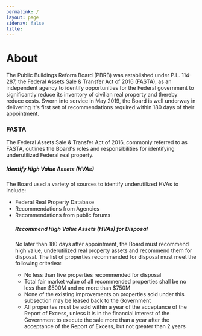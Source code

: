 ```yaml
---
permalink: /
layout: page
sidenav: false
title:
---
```


# About

The Public Buildings Reform Board (PBRB) was established under P.L. 114-287, the Federal Assets Sale & Transfer Act of 2016 (FASTA), as an independent agency to identify opportunities for the Federal government to significantly reduce its inventory of civilian real property and thereby reduce costs. Sworn into service in May 2019, the Board is well underway in delivering it's first set of recommendations required within 180 days of their appointment. 


### FASTA

The Federal Assets Sale & Transfer Act of 2016, commonly referred to as FASTA, outlines the Board's roles and responsibilities for  identifying underutilized Federal real property. 

##### Identify High Value Assets (HVAs)
The Board used a variety of sources to identify underutilized HVAs to include:
<UL>
<LI>Federal Real Property Database
<LI>Recommendations from Agencies
<LI>Recommendations from public forums
     
##### Recommend High Value Assets (HVAs) for Disposal 
No later than 180 days after appointment, the Board must recommend high value, underutilized real property assets and recommend them for  disposal. The list of properties recommended for disposal must meet the following criteriea:
<UL>
<LI>No less than five properties recommended for disposal 
<LI>Total fair market value of all recommended properties shall be no less than $500M and no more than $750M
<LI>None of the existing improvements on properties sold under this subsection may be leased back to the Government
<LI>All properites must be sold within a year of the acceptance of the Report of Excess, unless it is in the financial interest of the Government to execute the sale more than a year after the acceptance of the Report of Excess, but not greater than 2 years
       
